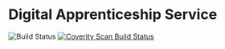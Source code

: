 # Digital Apprenticeship Service

<img alt="Build Status" src="https://sfa-gov-uk.visualstudio.com/DefaultCollection/_apis/public/build/definitions/c39e0c0b-7aff-4606-b160-3566f3bbce23/12/badge" />

<a href="https://scan.coverity.com/projects/skillsfundingagency-daswebsearch">
  <img alt="Coverity Scan Build Status"
       src="https://scan.coverity.com/projects/7351/badge.svg"/>
</a>


